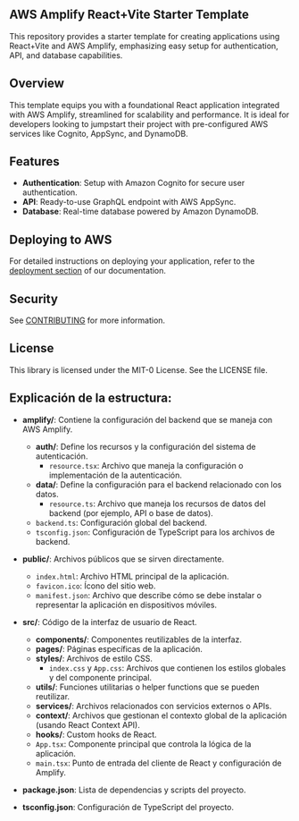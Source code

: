 ## AWS Amplify React+Vite Starter Template

This repository provides a starter template for creating applications using React+Vite and AWS Amplify, emphasizing easy setup for authentication, API, and database capabilities.

## Overview

This template equips you with a foundational React application integrated with AWS Amplify, streamlined for scalability and performance. It is ideal for developers looking to jumpstart their project with pre-configured AWS services like Cognito, AppSync, and DynamoDB.

## Features

- **Authentication**: Setup with Amazon Cognito for secure user authentication.
- **API**: Ready-to-use GraphQL endpoint with AWS AppSync.
- **Database**: Real-time database powered by Amazon DynamoDB.

## Deploying to AWS

For detailed instructions on deploying your application, refer to the [deployment section](https://docs.amplify.aws/react/start/quickstart/#deploy-a-fullstack-app-to-aws) of our documentation.

## Security

See [CONTRIBUTING](CONTRIBUTING.md#security-issue-notifications) for more information.

## License

This library is licensed under the MIT-0 License. See the LICENSE file.

## Explicación de la estructura:

- **amplify/**: Contiene la configuración del backend que se maneja con AWS Amplify.
  - **auth/**: Define los recursos y la configuración del sistema de autenticación.
    - `resource.tsx`: Archivo que maneja la configuración o implementación de la autenticación.
  - **data/**: Define la configuración para el backend relacionado con los datos.
    - `resource.ts`: Archivo que maneja los recursos de datos del backend (por ejemplo, API o base de datos).
  - `backend.ts`: Configuración global del backend.
  - `tsconfig.json`: Configuración de TypeScript para los archivos de backend.

- **public/**: Archivos públicos que se sirven directamente.
  - `index.html`: Archivo HTML principal de la aplicación.
  - `favicon.ico`: Ícono del sitio web.
  - `manifest.json`: Archivo que describe cómo se debe instalar o representar la aplicación en dispositivos móviles.

- **src/**: Código de la interfaz de usuario de React.
  - **components/**: Componentes reutilizables de la interfaz.
  - **pages/**: Páginas específicas de la aplicación.
  - **styles/**: Archivos de estilo CSS.
    - `index.css` y `App.css`: Archivos que contienen los estilos globales y del componente principal.
  - **utils/**: Funciones utilitarias o helper functions que se pueden reutilizar.
  - **services/**: Archivos relacionados con servicios externos o APIs.
  - **context/**: Archivos que gestionan el contexto global de la aplicación (usando React Context API).
  - **hooks/**: Custom hooks de React.
  - `App.tsx`: Componente principal que controla la lógica de la aplicación.
  - `main.tsx`: Punto de entrada del cliente de React y configuración de Amplify.

- **package.json**: Lista de dependencias y scripts del proyecto.
- **tsconfig.json**: Configuración de TypeScript del proyecto.